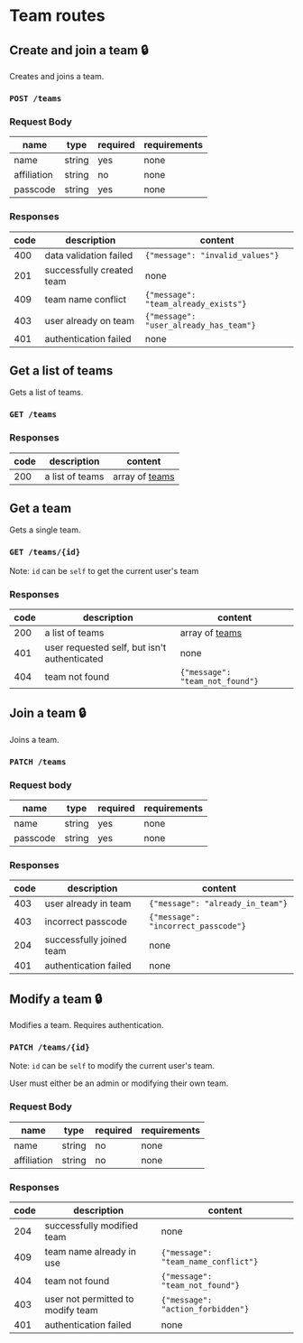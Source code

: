 # Team routes

## Create and join a team :lock:
Creates and joins a team.
### `POST /teams`
### Request Body

|name|type|required|requirements|
|----|----|--------|------------|
|name|string|yes|none|
|affiliation|string|no|none|
|passcode|string|yes|none|
### Responses

|code|description|content|
|----|-----------|-------|
|400|data validation failed|`{"message": "invalid_values"}`|
|201|successfully created team|none|
|409|team name conflict|`{"message": "team_already_exists"}`|
|403|user already on team|`{"message": "user_already_has_team"}`|
|401|authentication failed|none|

## Get a list of teams
Gets a list of teams.
### `GET /teams`
### Responses

|code|description|content|
|----|-----------|-------|
|200|a list of teams|array of [teams](index.md#team)|

## Get a team
Gets a single team.
### `GET /teams/{id}`
Note: `id` can be `self` to get the current user's team
### Responses

|code|description|content|
|----|-----------|-------|
|200|a list of teams|array of [teams](index.md#team)|
|401|user requested self, but isn't authenticated|none|
|404|team not found|`{"message": "team_not_found"}`|

## Join a team :lock:
Joins a team.
### `PATCH /teams`
### Request body

|name|type|required|requirements|
|----|----|--------|------------|
|name|string|yes|none|
|passcode|string|yes|none|
### Responses

|code|description|content|
|----|-----------|-------|
|403|user already in team|`{"message": "already_in_team"}`|
|403|incorrect passcode|`{"message": "incorrect_passcode"}`|
|204|successfully joined team|none|
|401|authentication failed|none|

## Modify a team :lock:
Modifies a team. Requires authentication.
### `PATCH /teams/{id}`
Note: `id` can be `self` to modify the current user's team.

User must either be an admin or modifying their own team.
### Request Body

|name|type|required|requirements|
|----|----|--------|------------|
|name|string|no|none|
|affiliation|string|no|none|
### Responses

|code|description|content|
|----|-----------|-------|
|204|successfully modified team|none|
|409|team name already in use|`{"message": "team_name_conflict"}`|
|404|team not found|`{"message": "team_not_found"}`|
|403|user not permitted to modify team|`{"message": "action_forbidden"}`|
|401|authentication failed|none|